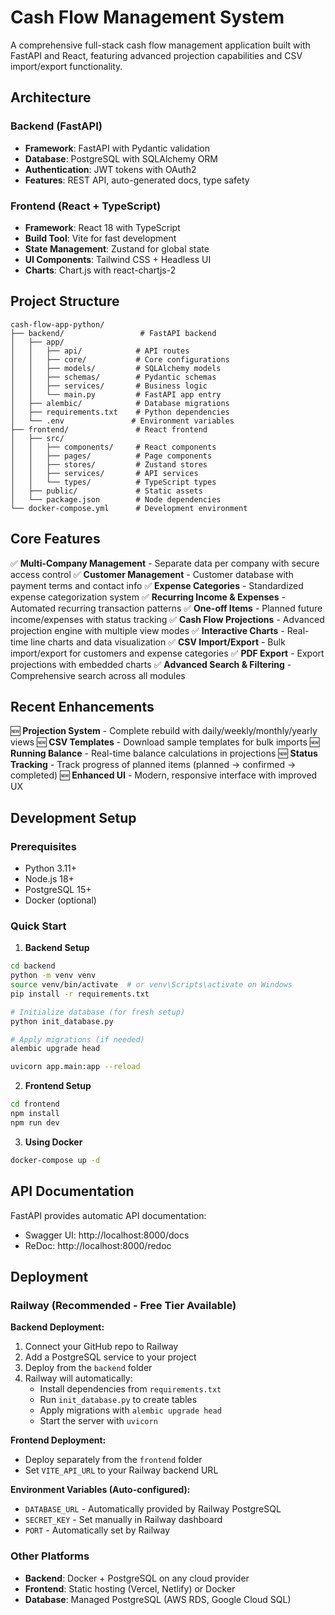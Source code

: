 # Cash Flow Management System

A comprehensive full-stack cash flow management application built with FastAPI and React, featuring advanced projection capabilities and CSV import/export functionality.

## Architecture

### Backend (FastAPI)
- **Framework**: FastAPI with Pydantic validation
- **Database**: PostgreSQL with SQLAlchemy ORM
- **Authentication**: JWT tokens with OAuth2
- **Features**: REST API, auto-generated docs, type safety

### Frontend (React + TypeScript)
- **Framework**: React 18 with TypeScript
- **Build Tool**: Vite for fast development
- **State Management**: Zustand for global state
- **UI Components**: Tailwind CSS + Headless UI
- **Charts**: Chart.js with react-chartjs-2

## Project Structure

```
cash-flow-app-python/
├── backend/                 # FastAPI backend
│   ├── app/
│   │   ├── api/            # API routes
│   │   ├── core/           # Core configurations
│   │   ├── models/         # SQLAlchemy models
│   │   ├── schemas/        # Pydantic schemas
│   │   ├── services/       # Business logic
│   │   └── main.py         # FastAPI app entry
│   ├── alembic/            # Database migrations
│   ├── requirements.txt    # Python dependencies
│   └── .env               # Environment variables
├── frontend/               # React frontend
│   ├── src/
│   │   ├── components/     # React components
│   │   ├── pages/          # Page components
│   │   ├── stores/         # Zustand stores
│   │   ├── services/       # API services
│   │   └── types/          # TypeScript types
│   ├── public/             # Static assets
│   └── package.json        # Node dependencies
└── docker-compose.yml      # Development environment
```

## Core Features

✅ **Multi-Company Management** - Separate data per company with secure access control
✅ **Customer Management** - Customer database with payment terms and contact info
✅ **Expense Categories** - Standardized expense categorization system
✅ **Recurring Income & Expenses** - Automated recurring transaction patterns
✅ **One-off Items** - Planned future income/expenses with status tracking
✅ **Cash Flow Projections** - Advanced projection engine with multiple view modes
✅ **Interactive Charts** - Real-time line charts and data visualization
✅ **CSV Import/Export** - Bulk import/export for customers and expense categories
✅ **PDF Export** - Export projections with embedded charts
✅ **Advanced Search & Filtering** - Comprehensive search across all modules

## Recent Enhancements

🆕 **Projection System** - Complete rebuild with daily/weekly/monthly/yearly views
🆕 **CSV Templates** - Download sample templates for bulk imports
🆕 **Running Balance** - Real-time balance calculations in projections
🆕 **Status Tracking** - Track progress of planned items (planned → confirmed → completed)
🆕 **Enhanced UI** - Modern, responsive interface with improved UX

## Development Setup

### Prerequisites
- Python 3.11+
- Node.js 18+
- PostgreSQL 15+
- Docker (optional)

### Quick Start

1. **Backend Setup**
```bash
cd backend
python -m venv venv
source venv/bin/activate  # or venv\Scripts\activate on Windows
pip install -r requirements.txt

# Initialize database (for fresh setup)
python init_database.py

# Apply migrations (if needed)
alembic upgrade head

uvicorn app.main:app --reload
```

2. **Frontend Setup**
```bash
cd frontend
npm install
npm run dev
```

3. **Using Docker**
```bash
docker-compose up -d
```

## API Documentation

FastAPI provides automatic API documentation:
- Swagger UI: http://localhost:8000/docs
- ReDoc: http://localhost:8000/redoc

## Deployment

### Railway (Recommended - Free Tier Available)

**Backend Deployment:**
1. Connect your GitHub repo to Railway
2. Add a PostgreSQL service to your project
3. Deploy from the `backend` folder
4. Railway will automatically:
   - Install dependencies from `requirements.txt`
   - Run `init_database.py` to create tables
   - Apply migrations with `alembic upgrade head`  
   - Start the server with `uvicorn`

**Frontend Deployment:**
- Deploy separately from the `frontend` folder
- Set `VITE_API_URL` to your Railway backend URL

**Environment Variables (Auto-configured):**
- `DATABASE_URL` - Automatically provided by Railway PostgreSQL
- `SECRET_KEY` - Set manually in Railway dashboard
- `PORT` - Automatically set by Railway

### Other Platforms

- **Backend**: Docker + PostgreSQL on any cloud provider  
- **Frontend**: Static hosting (Vercel, Netlify) or Docker
- **Database**: Managed PostgreSQL (AWS RDS, Google Cloud SQL)